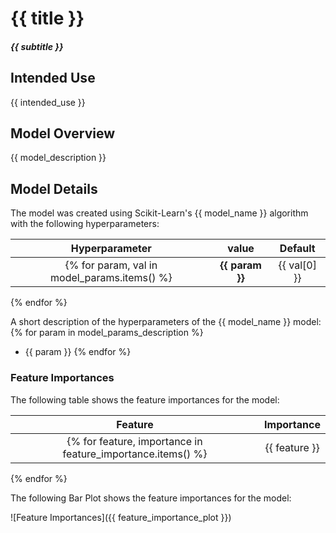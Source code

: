 # {{ title }}

##### {{ subtitle }}


## Intended Use

{{ intended_use }}


## Model Overview

{{ model_description }}


## Model Details

The model was created using Scikit-Learn's {{ model_name }} algorithm with the following hyperparameters:

| Hyperparameter | value | Default |
|:--------------:|:-----:|:-------:|
{% for param, val in model_params.items() %}| **{{ param }}**| {{ val[0] }} | {{ val[1] }} | 
{% endfor %}


A short description of the hyperparameters of the {{ model_name }} model:
{% for param in model_params_description %}
- {{ param }}
{% endfor %}

### Feature Importances

The following table shows the feature importances for the model:

| Feature | Importance |
|:-------:|:----------:| 
{% for feature, importance in feature_importance.items() %} | {{ feature }} | {{ importance }} |
{% endfor %}


The following Bar Plot shows the feature importances for the model:

![Feature Importances]({{ feature_importance_plot }})